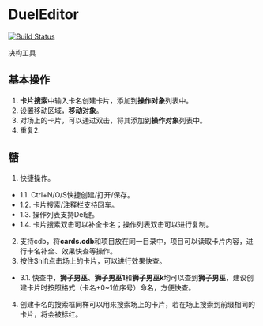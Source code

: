 # DuelEditor

[![Build Status](https://travis-ci.org/Wind2009-Louse/DuelEditor.svg?branch=master)](https://travis-ci.org/Wind2009-Louse/DuelEditor)

决构工具

## 基本操作

1. **卡片搜索**中输入卡名创建卡片，添加到**操作对象**列表中。
2. 设置移动区域，**移动对象**。
3. 对场上的卡片，可以通过双击，将其添加到**操作对象**列表中。
4. 重复2. 

## 糖

1. 快捷操作。
- 1.1. Ctrl+N/O/S快捷创建/打开/保存。
- 1.2. 卡片搜索/注释栏支持回车。
- 1.3. 操作列表支持Del键。
- 1.4. 卡片搜素双击可以补全卡名；操作列表双击可以进行复制。
2. 支持cdb，将**cards.cdb**和项目放在同一目录中，项目可以读取卡片内容，进行卡名补全、效果快查等操作。
3. 按住Shift点击场上的卡片，可以进行效果快查。
- 3.1. 快查中，**狮子男巫**、**狮子男巫1**和**狮子男巫k**均可以查到**狮子男巫**，建议创建卡片时按照格式（卡名+0~1位序号）命名，方便快查。
4. 创建卡名的搜索框同样可以用来搜索场上的卡片，若在场上搜索到前缀相同的卡片，将会被标红。
